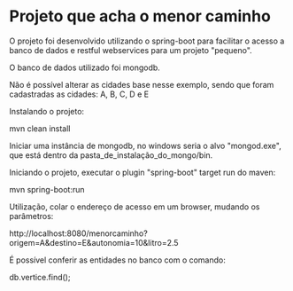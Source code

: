 Projeto que acha o menor caminho
=======================

O projeto foi desenvolvido utilizando o spring-boot para facilitar o acesso a banco de dados e restful webservices para um projeto "pequeno".

O banco de dados utilizado foi mongodb.

Não é possível alterar as cidades base nesse exemplo, sendo que foram cadastradas as cidades: A, B, C, D e E

Instalando o projeto:

mvn clean install

Iniciar uma instância de mongodb, no windows seria o alvo "mongod.exe", que está dentro da pasta_de_instalação_do_mongo/bin.

Iniciando o projeto, executar o plugin "spring-boot" target run do maven:

mvn spring-boot:run

Utilização, colar o endereço de acesso em um browser, mudando os parâmetros:

http://localhost:8080/menorcaminho?origem=A&destino=E&autonomia=10&litro=2.5

É possível conferir as entidades no banco com o comando:

db.vertice.find();